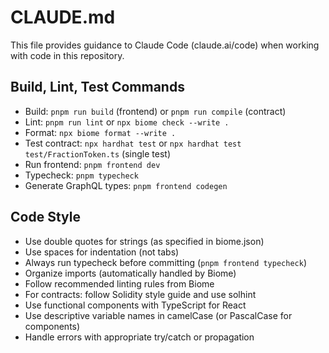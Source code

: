 # CLAUDE.md

This file provides guidance to Claude Code (claude.ai/code) when working with code in this repository.

## Build, Lint, Test Commands
- Build: `pnpm run build` (frontend) or `pnpm run compile` (contract)
- Lint: `pnpm run lint` or `npx biome check --write .`
- Format: `npx biome format --write .`
- Test contract: `npx hardhat test` or `npx hardhat test test/FractionToken.ts` (single test)
- Run frontend: `pnpm frontend dev`
- Typecheck: `pnpm typecheck`
- Generate GraphQL types: `pnpm frontend codegen`

## Code Style
- Use double quotes for strings (as specified in biome.json)
- Use spaces for indentation (not tabs)
- Always run typecheck before committing (`pnpm frontend typecheck`)
- Organize imports (automatically handled by Biome)
- Follow recommended linting rules from Biome
- For contracts: follow Solidity style guide and use solhint
- Use functional components with TypeScript for React
- Use descriptive variable names in camelCase (or PascalCase for components)
- Handle errors with appropriate try/catch or propagation